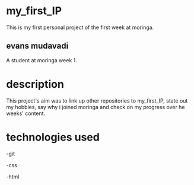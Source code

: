 # my_first_IP
This is my first personal project of the first week at moringa.

## evans mudavadi
A student at moringa week 1.

# description
This project's aim was to link up other repositories to my_first_IP, state out my hobbies, say why i joined moringa and check on my progress over he weeks' content.

# technologies used

-git

-css

-html
